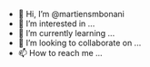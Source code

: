 - 👋 Hi, I’m @martiensmbonani
- 👀 I’m interested in ...
- 🌱 I’m currently learning ...
- 💞️ I’m looking to collaborate on ...
- 📫 How to reach me ...

<!---
martiensmbonani/martiensmbonani is a ✨ special ✨ repository because its `README.md` (this file) appears on your GitHub profile.
You can click the Preview link to take a look at your changes.
--->
